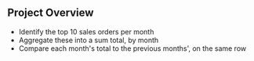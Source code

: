 ## Project Overview

- Identify the top 10 sales orders per month
- Aggregate these into a sum total, by month
- Compare each month's total to the previous months', on the same row
